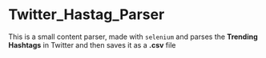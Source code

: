 # Twitter_Hastag_Parser

This is a small content parser, made with `selenium` and parses the **Trending Hashtags** in Twitter and then saves it as a **.csv** file
